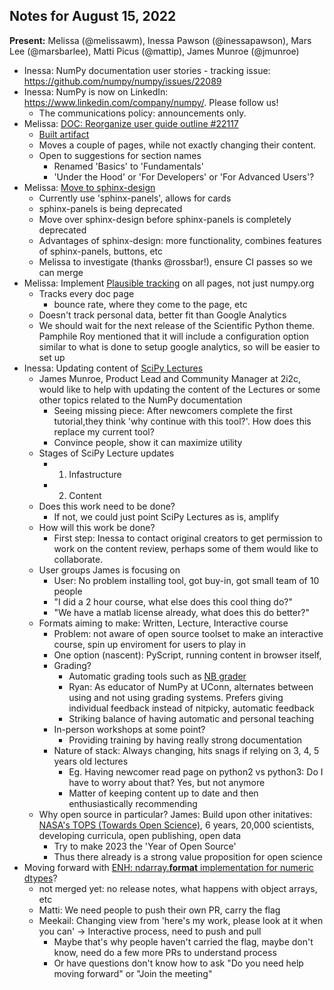 ## Notes for August 15, 2022

**Present:** Melissa (@melissawm), Inessa Pawson (@inessapawson), Mars Lee (@marsbarlee), Matti Picus (@mattip), James Munroe (@jmunroe)

- Inessa: NumPy documentation user stories - tracking issue: https://github.com/numpy/numpy/issues/22089
- Inessa: NumPy is now on LinkedIn: https://www.linkedin.com/company/numpy/. Please follow us!
    - The communications policy: announcements only.
- Melissa: [DOC: Reorganize user guide outline #22117](https://github.com/numpy/numpy/pull/22117)
    - [Built artifact](https://output.circle-artifacts.com/output/job/31dcda2f-25a4-46d3-ba7f-0ce2c452865f/artifacts/0/doc/build/html/user/index.html)
    - Moves a couple of pages, while not exactly changing their content.
    - Open to suggestions for section names
        - Renamed 'Basics' to 'Fundamentals'
        - 'Under the Hood' or 'For Developers' or 'For Advanced Users'?
- Melissa: [Move to sphinx-design](https://github.com/numpy/numpy/pull/22116)
    - Currently use 'sphinx-panels', allows for cards
    - sphinx-panels is being deprecated
    - Move over sphinx-design before sphinx-panels is completely deprecated
    - Advantages of sphinx-design: more functionality, combines features of sphinx-panels, buttons, etc
    - Melissa to investigate (thanks @rossbar!), ensure CI passes so we can merge
- Melissa: Implement [Plausible tracking](https://plausible.io/) on all pages, not just numpy.org
    - Tracks every doc page
        - bounce rate, where they come to the page, etc
    - Doesn't track personal data, better fit than Google Analytics
    - We should wait for the next release of the Scientific Python theme. Pamphile Roy mentioned that it will include a configuration option similar to what is done to setup google analytics, so will be easier to set up
- Inessa: Updating content of [SciPy Lectures](https://scipy-lectures.org/)
    - James Munroe, Product Lead and Community Manager at 2i2c, would like to help with updating the content of the Lectures or some other topics related to the NumPy documentation
        - Seeing missing piece: After newcomers complete the first tutorial,they think 'why continue with this tool?'. How does this replace my current tool?
        - Convince people, show it can maximize utility
    - Stages of SciPy Lecture updates
        - 1. Infastructure
        - 2. Content
    - Does this work need to be done?
        - If not, we could just point SciPy Lectures as is, amplify
    - How will this work be done?
        - First step: Inessa to contact original creators to get permission to work on the content review, perhaps some of them would like to collaborate.
    - User groups James is focusing on
        - User: No problem installing tool, got buy-in, got small team of 10 people
        - "I did a 2 hour course, what else does this cool thing do?"
        - "We have a matlab license already, what does this do better?"
    - Formats aiming to make: Written, Lecture, Interactive course
        - Problem: not aware of open source toolset to make an interactive course, spin up enviroment for users to play in
        - One option (nascent): PyScript, running content in browser itself,
        - Grading?
            - Automatic grading tools such as [NB grader](https://nbgrader.readthedocs.io/)
            - Ryan: As educator of NumPy at UConn, alternates between using and not using grading systems. Prefers giving individual feedback instead of nitpicky, automatic feedback
            - Striking balance of having automatic and personal teaching
        - In-person workshops at some point?
            - Providing training by having really strong documentation
        - Nature of stack: Always changing, hits snags if relying on 3, 4, 5 years old lectures
            - Eg. Having newcomer read page on python2 vs python3: Do I have to worry about that? Yes, but not anymore
            - Matter of keeping content up to date and then enthusiastically recommending
    - Why open source in particular?
        James: Build upon other initatives: [NASA's TOPS (Towards Open Science)](https://science.nasa.gov/open-science/transform-to-open-science), 6 years, 20,000 scientists, developing curricula, open publishing, open data
        - Try to make 2023 the 'Year of Open Source'
        - Thus there already is a strong value proposition for open science
- Moving forward with [ENH: ndarray.__format__ implementation for numeric dtypes](https://github.com/numpy/numpy/pull/19550)?
    - not merged yet: no release notes, what happens with object arrays, etc
    - Matti: We need people to push their own PR, carry the flag
    - Meekail: Changing view from 'here's my work, please look at it when you can' -> Interactive process, need to push and pull
        - Maybe that's why people haven't carried the flag, maybe don't know, need do a few more PRs to understand process
        - Or have questions don't know how to ask "Do you need help moving forward" or "Join the meeting"
